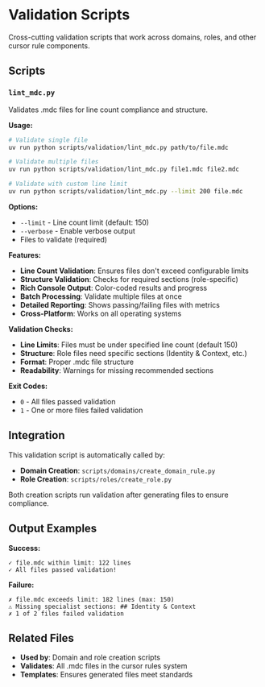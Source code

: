 # Validation Scripts

Cross-cutting validation scripts that work across domains, roles, and other cursor rule components.

## Scripts

### `lint_mdc.py`
Validates .mdc files for line count compliance and structure.

**Usage:**
```bash
# Validate single file
uv run python scripts/validation/lint_mdc.py path/to/file.mdc

# Validate multiple files
uv run python scripts/validation/lint_mdc.py file1.mdc file2.mdc

# Validate with custom line limit
uv run python scripts/validation/lint_mdc.py --limit 200 file.mdc
```

**Options:**
- `--limit` - Line count limit (default: 150)
- `--verbose` - Enable verbose output
- Files to validate (required)

**Features:**
- **Line Count Validation**: Ensures files don't exceed configurable limits
- **Structure Validation**: Checks for required sections (role-specific)
- **Rich Console Output**: Color-coded results and progress
- **Batch Processing**: Validate multiple files at once
- **Detailed Reporting**: Shows passing/failing files with metrics
- **Cross-Platform**: Works on all operating systems

**Validation Checks:**
- **Line Limits**: Files must be under specified line count (default 150)
- **Structure**: Role files need specific sections (Identity & Context, etc.)
- **Format**: Proper .mdc file structure
- **Readability**: Warnings for missing recommended sections

**Exit Codes:**
- `0` - All files passed validation
- `1` - One or more files failed validation

## Integration

This validation script is automatically called by:
- **Domain Creation**: `scripts/domains/create_domain_rule.py`
- **Role Creation**: `scripts/roles/create_role.py`

Both creation scripts run validation after generating files to ensure compliance.

## Output Examples

**Success:**
```
✓ file.mdc within limit: 122 lines
✓ All files passed validation!
```

**Failure:**
```
✗ file.mdc exceeds limit: 182 lines (max: 150)
⚠ Missing specialist sections: ## Identity & Context
✗ 1 of 2 files failed validation
```

## Related Files

- **Used by**: Domain and role creation scripts
- **Validates**: All .mdc files in the cursor rules system
- **Templates**: Ensures generated files meet standards